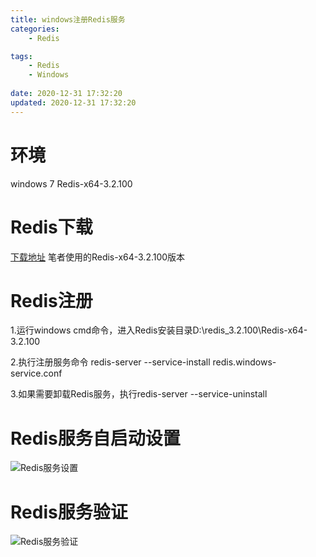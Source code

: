 ```yaml
---
title: windows注册Redis服务
categories: 
	- Redis

tags: 
	- Redis
	- Windows
		
date: 2020-12-31 17:32:20
updated: 2020-12-31 17:32:20
---
```

<!-- toc -->

# <span id="inline-blue">环境</span>
windows 7 
Redis-x64-3.2.100

# <span id="inline-blue">Redis下载</span>

[下载地址](https://github.com/microsoftarchive/redis/releases)
笔者使用的Redis-x64-3.2.100版本

# <span id="inline-blue">Redis注册</span>

1.运行windows cmd命令，进入Redis安装目录D:\redis_3.2.100\Redis-x64-3.2.100

2.执行注册服务命令 redis-server --service-install redis.windows-service.conf 

3.如果需要卸载Redis服务，执行redis-server --service-uninstall

# <span id="inline-blue">Redis服务自启动设置</span>

![Redis服务设置](/images/redis/20210104_01.png)

# <span id="inline-blue">Redis服务验证</span>

![Redis服务验证](/images/redis/20210104_02.png)
